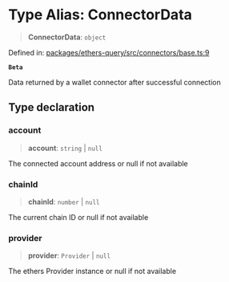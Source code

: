 # Type Alias: ConnectorData

> **ConnectorData**: `object`

Defined in: [packages/ethers-query/src/connectors/base.ts:9](https://github.com/Recursive-Studio/ethers-query/blob/1bdb1b329b122727a817aadaea601cbc34f09e37/packages/ethers-query/src/connectors/base.ts#L9)

**`Beta`**

Data returned by a wallet connector after successful connection

## Type declaration

### account

> **account**: `string` \| `null`

The connected account address or null if not available

### chainId

> **chainId**: `number` \| `null`

The current chain ID or null if not available

### provider

> **provider**: `Provider` \| `null`

The ethers Provider instance or null if not available
